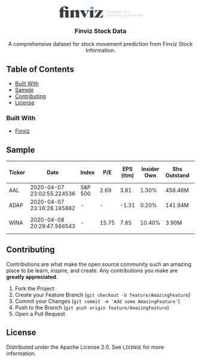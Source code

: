 <!-- PROJECT LOGO -->
<br />
<p align="center">
  <a href="https://github.com/LouisKlimek/Finviz-Stock-Data">
    <img src="logo.png" alt="Finviz Stock Data" width="225" height="30">
  </a>

  <h3 align="center">Finviz Stock Data</h3>

  <p align="center">
    A comprehensive dataset for stock movement prediction from Finviz Stock Information.
    <br />
  </p>
</p>



<!-- TABLE OF CONTENTS -->
## Table of Contents

* [Built With](#built-with)
* [Sample](#sample)
* [Contributing](#contributing)
* [License](#license)



### Built With
* [Finviz](https://finviz.com/)


<!-- SAMPLE -->
## Sample
| Ticker | Date | Index | P/E | EPS (ttm) | Insider Own | Shs Outstand | Perf Week | Market Cap | Forward P/E | EPS next Y | Insider Trans | Shs Float | Perf Month | Income | PEG | EPS next Q | Inst Own | Short Float | Perf Quarter | Sales | P/S | EPS this Y | Inst Trans | Short Ratio | Perf Half Y | Book/sh | P/B | EPS next Y | ROA | Target Price | Perf Year | Cash/sh | P/C | EPS next 5Y | ROE | 52W Range | Perf YTD | Dividend | P/FCF | EPS past 5Y | ROI | 52W High | Beta | Dividend % | Quick Ratio | Sales past 5Y | Gross Margin | 52W Low | ATR | Employees | Current Ratio | Sales Q/Q | Oper. Margin | RSI (14) | Volatility | Optionable | Debt/Eq | EPS Q/Q | Profit Margin | Rel Volume | Prev Close | Shortable | LT Debt/Eq | Earnings | Payout | Avg Volume | Price | Recom | SMA20 | SMA50 | SMA200 | Volume | Change |
| ------------- | ------------- | ------------- | ------------- | ------------- | ------------- | ------------- | ------------- | ------------- | ------------- | ------------- | ------------- | ------------- | ------------- | ------------- | ------------- | ------------- | ------------- | ------------- | ------------- | ------------- | ------------- | ------------- | ------------- | ------------- | ------------- | ------------- | ------------- | ------------- | ------------- | ------------- | ------------- | ------------- | ------------- | ------------- | ------------- | ------------- | ------------- | ------------- | ------------- | ------------- | ------------- | ------------- | ------------- | ------------- | ------------- | ------------- | ------------- | ------------- | ------------- | ------------- | ------------- | ------------- | ------------- | ------------- | ------------- | ------------- | ------------- | ------------- | ------------- | ------------- | ------------- | ------------- | ------------- | ------------- | ------------- | ------------- | ------------- | ------------- | ------------- | ------------- | ------------- | ------------- | ------------- |
 | AAL | 2020-04-07 23:02:55.224536 | S&P 500 | 2.69 | 3.81 | 1.30% | 456.46M | -16.16% | 4.67B | 3.22 | 3.17 | 1.09% | 421.02M | -30.71% | 1.69B | 0.24 | -1.58 | 84.80% | 15.76% | -62.45% | 45.77B | 0.10 | 25.20% | -0.30% | 2.02 | -60.43% | -0.27 | - | 151.80% | 2.80% | 17.38 | -69.83% | 8.38 | 1.22 | 11.28% | - | 9.09 - 35.24 | -64.37% | 0.40 | - | -0.70% | 10.30% | -71.00% | 2.07 | 3.91% | 0.30 | 1.40% | 61.50% | 12.43% | 2.11 | 133000 | 0.40 | 3.40% | 6.70% | 34.51 | 13.11% 17.66% | Yes | - | 35.10% | 3.70% | 4.19 | 9.50 | Yes | - | Apr 24 BMO | 10.50% | 32.87M | 10.22 | 3.10 | -20.83% | -49.31% | -61.73% | "137 | 651 | 597" | 7.58% | 
 | ADAP | 2020-04-07 23:16:26.185882 | - | - | -1.31 | 0.20% | 141.94M | 4.04% | 401.69M | - | -1.14 | - | 36.16M | -4.39% | -137.20M | - | -0.25 | 55.70% | 1.30% | 122.83% | 1.10M | 365.17 | -33.20% | 0.16% | 0.24 | 157.27% | 1.18 | 2.40 | -16.50% | -61.00% | 5.50 | -43.06% | 0.63 | 4.49 | 1.00% | -80.90% | 0.71 - 6.00 | 135.83% | - | - | -46.40% | -113.30% | -52.83% | 1.52 | - | 3.50 | -30.30% | - | 299.15% | 0.34 | 400 | 3.50 | -53.30% | - | 46.36 | 12.98% 13.73% | Yes | 0.00 | 19.30% | - | 0.07 | 3.00 | Yes | 0.00 | Feb 27 BMO | - | 1.99M | 2.83 | 2.40 | 2.33% | -16.96% | 23.54% | "147 | 054" | -5.67% |
 | WINA | 2020-04-08 20:29:47.568543 | - | 15.75 | 7.85 | 10.40% | 3.90M | -2.99% | 482.08M | - | - | -10.07% | 2.80M | -37.71% | 32.10M | - | - | 63.00% | 1.44% | -38.20% | 73.30M | 6.58 | 8.00% | 0.20% | 2.34 | -30.35% | 3.21 | 38.51 | - | 63.20% | - | -33.90% | 9.72 | 12.72 | - | -494.50% | 115.00 - 215.00 | -37.67% | 1.00 | 10.26 | 15.30% | 81.50% | -39.81% | 0.74 | 0.81% | 3.40 | 3.70% | 96.60% | 12.53% | 13.26 | 98 | 3.50 | 4.70% | 58.80% | 39.84 | 10.43% 10.37% | No | 2.35 | 13.50% | 43.90% | 0.33 | 123.61 | Yes | 1.83 | Mar 05 | 10.70% | 17.25K | 129.41 | - | -5.00% | -26.72% | -27.00% | "4 | 178" | 4.69% |


<!-- CONTRIBUTING -->
## Contributing

Contributions are what make the open source community such an amazing place to be learn, inspire, and create. Any contributions you make are **greatly appreciated**.

1. Fork the Project
2. Create your Feature Branch (`git checkout -b feature/AmazingFeature`)
3. Commit your Changes (`git commit -m 'Add some AmazingFeature'`)
4. Push to the Branch (`git push origin feature/AmazingFeature`)
5. Open a Pull Request



<!-- LICENSE -->
## License

Distributed under the Apache License 2.0. See `LICENSE` for more information.
